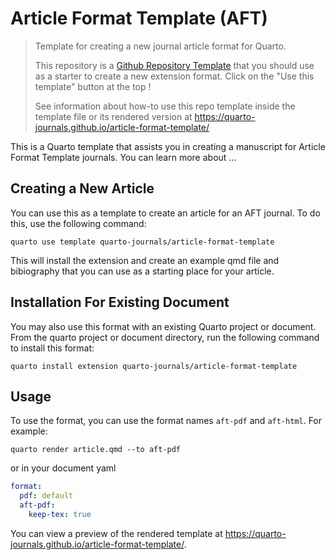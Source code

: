 # Article Format Template (AFT)

<!-- REMOVE THIS IN YOUR FORMAT TEMPLATE -->
> Template for creating a new journal article format for Quarto. 
>
> This repository is a [Github Repository Template](https://docs.github.com/en/repositories/creating-and-managing-repositories/creating-a-repository-from-a-template) that you should use as a starter to create a new extension format. Click on the "Use this template" button at the top !
>
> See information about how-to use this repo template inside the template file or its rendered version at <https://quarto-journals.github.io/article-format-template/>

<!-- ALL THE BELOW SHOULD BE IN YOUR README -->

This is a Quarto template that assists you in creating a manuscript for Article Format Template journals. You can learn more about ...

## Creating a New Article

You can use this as a template to create an article for an AFT journal. To do this, use the following command:

```quarto use template quarto-journals/article-format-template```

This will install the extension and create an example qmd file and bibiography that you can use as a starting place for your article.

## Installation For Existing Document

You may also use this format with an existing Quarto project or document. From the quarto project or document directory, run the following command to install this format:

```quarto install extension quarto-journals/article-format-template```

## Usage 

To use the format, you can use the format names `aft-pdf` and `aft-html`. For example:

```quarto render article.qmd --to aft-pdf```

or in your document yaml

```yaml
format:
  pdf: default
  aft-pdf:
    keep-tex: true    
```

You can view a preview of the rendered template at <https://quarto-journals.github.io/article-format-template/>.
